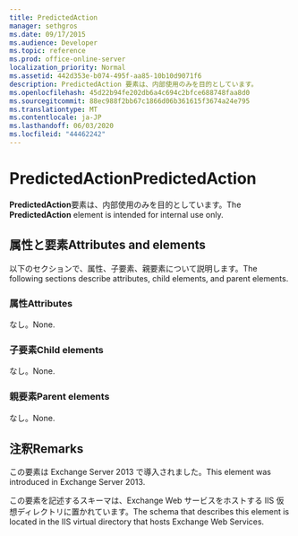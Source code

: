 ```yaml
---
title: PredictedAction
manager: sethgros
ms.date: 09/17/2015
ms.audience: Developer
ms.topic: reference
ms.prod: office-online-server
localization_priority: Normal
ms.assetid: 442d353e-b074-495f-aa85-10b10d9071f6
description: PredictedAction 要素は、内部使用のみを目的としています。
ms.openlocfilehash: 45d22b94fe202db6a4c694c2bfce688748faa8d0
ms.sourcegitcommit: 88ec988f2bb67c1866d06b361615f3674a24e795
ms.translationtype: MT
ms.contentlocale: ja-JP
ms.lasthandoff: 06/03/2020
ms.locfileid: "44462242"
---
```

# <a name="predictedaction"></a><span data-ttu-id="475e3-103">PredictedAction</span><span class="sxs-lookup"><span data-stu-id="475e3-103">PredictedAction</span></span>

<span data-ttu-id="475e3-104">**PredictedAction**要素は、内部使用のみを目的としています。</span><span class="sxs-lookup"><span data-stu-id="475e3-104">The **PredictedAction** element is intended for internal use only.</span></span> 

## <a name="attributes-and-elements"></a><span data-ttu-id="475e3-105">属性と要素</span><span class="sxs-lookup"><span data-stu-id="475e3-105">Attributes and elements</span></span>

<span data-ttu-id="475e3-106">以下のセクションで、属性、子要素、親要素について説明します。</span><span class="sxs-lookup"><span data-stu-id="475e3-106">The following sections describe attributes, child elements, and parent elements.</span></span>
  
### <a name="attributes"></a><span data-ttu-id="475e3-107">属性</span><span class="sxs-lookup"><span data-stu-id="475e3-107">Attributes</span></span>

<span data-ttu-id="475e3-108">なし。</span><span class="sxs-lookup"><span data-stu-id="475e3-108">None.</span></span>
  
### <a name="child-elements"></a><span data-ttu-id="475e3-109">子要素</span><span class="sxs-lookup"><span data-stu-id="475e3-109">Child elements</span></span>

<span data-ttu-id="475e3-110">なし。</span><span class="sxs-lookup"><span data-stu-id="475e3-110">None.</span></span>
  
### <a name="parent-elements"></a><span data-ttu-id="475e3-111">親要素</span><span class="sxs-lookup"><span data-stu-id="475e3-111">Parent elements</span></span>

<span data-ttu-id="475e3-112">なし。</span><span class="sxs-lookup"><span data-stu-id="475e3-112">None.</span></span>
  
## <a name="remarks"></a><span data-ttu-id="475e3-113">注釈</span><span class="sxs-lookup"><span data-stu-id="475e3-113">Remarks</span></span>

<span data-ttu-id="475e3-114">この要素は Exchange Server 2013 で導入されました。</span><span class="sxs-lookup"><span data-stu-id="475e3-114">This element was introduced in Exchange Server 2013.</span></span>
  
<span data-ttu-id="475e3-115">この要素を記述するスキーマは、Exchange Web サービスをホストする IIS 仮想ディレクトリに置かれています。</span><span class="sxs-lookup"><span data-stu-id="475e3-115">The schema that describes this element is located in the IIS virtual directory that hosts Exchange Web Services.</span></span>
  

